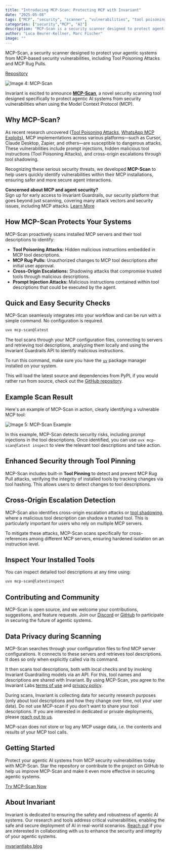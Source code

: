 ```yaml
---
title: "Introducing MCP-Scan: Protecting MCP with Invariant"
date: "2025-05-08"
tags: ["MCP", "security", "scanner", "vulnerabilities", "tool poisoning"]
categories: ["security","MCP", "AI"]
description: "MCP-Scan is a security scanner designed to protect agentic systems from MCP-based security vulnerabilities."
author: "Luca Beurer-Kellner, Marc Fischer"
image: ""
---
```


MCP-Scan, a security scanner designed to protect your agentic systems from MCP-based security vulnerabilities, including Tool Poisoning Attacks and MCP Rug Pulls.

[Repository](https://github.com/invariantlabs-ai/mcp-scan)

![Image 4: MCP-Scan](https://invariantlabs.ai/images/mcp-scan-launch.svg)

Invariant is excited to announce [**MCP-Scan**](https://github.com/invariantlabs-ai/mcp-scan), a novel security scanning tool designed specifically to protect agentic AI systems from security vulnerabilities when using the Model Context Protocol (MCP).

## Why MCP-Scan?

As recent research uncovered ([Tool Poisoning Attacks](https://invariantlabs.ai/blog/mcp-security-notification-tool-poisoning-attacks), [WhatsApp MCP Exploits](https://invariantlabs.ai/blog/whatsapp-mcp-exploited)), MCP implementations across various platforms—such as Cursor, Claude Desktop, Zapier, and others—are susceptible to dangerous attacks. These vulnerabilities include prompt injections, hidden malicious tool instructions (Tool Poisoning Attacks), and cross-origin escalations through tool shadowing.

Recognizing these serious security threats, we developed **MCP-Scan** to help users quickly identify vulnerabilities within their MCP installations, ensuring safer and more secure agent interactions.

**Concerned about MCP and agent security?**  
Sign up for early access to Invariant Guardrails, our security platform that goes beyond just scanning, covering many attack vectors and security issues, including MCP attacks. [Learn More](https://invariantlabs.ai/guardrails)

## How MCP-Scan Protects Your Systems

MCP-Scan proactively scans installed MCP servers and their tool descriptions to identify:

*   **Tool Poisoning Attacks:** Hidden malicious instructions embedded in MCP tool descriptions.
*   **MCP Rug Pulls:** Unauthorized changes to MCP tool descriptions after initial user approval.
*   **Cross-Origin Escalations:** Shadowing attacks that compromise trusted tools through malicious descriptions.
*   **Prompt Injection Attacks:** Malicious instructions contained within tool descriptions that could be executed by the agent.

## Quick and Easy Security Checks

MCP-Scan seamlessly integrates into your workflow and can be run with a simple command. No configuration is required.

```sh
uvx mcp-scan@latest
```

The tool scans through your MCP configuration files, connecting to servers and retrieving tool descriptions, analyzing them locally and using the Invariant Guardrails API to identify malicious instructions.

To run this command, make sure you have the [`uv`](https://docs.astral.sh/uv/) package manager installed on your system.

This will load the latest source and dependencies from PyPI, if you would rather run from source, check out the [GitHub repository](https://github.com/invariantlabs-ai/mcp-scan).

## Example Scan Result

Here's an example of MCP-Scan in action, clearly identifying a vulnerable MCP tool:

![Image 5: MCP-Scan Example](https://invariantlabs.ai/images/mcp-scan-output.png)

In this example, MCP-Scan detects security risks, including prompt injections in the tool descriptions. Once identified, you can use `uvx mcp-scan@latest inspect` to view the relevant tool descriptions and take action.

## Enhanced Security through Tool Pinning

MCP-Scan includes built-in **Tool Pinning** to detect and prevent MCP Rug Pull attacks, verifying the integrity of installed tools by tracking changes via tool hashing. This allows users to detect changes to tool descriptions.

## Cross-Origin Escalation Detection

MCP-Scan also identifies cross-origin escalation attacks or [tool shadowing](https://invariantlabs.ai/blog/mcp-security-notification-tool-poisoning-attacks), where a malicious tool description can shadow a trusted tool. This is particularly important for users who rely on multiple MCP servers.

To mitigate these attacks, MCP-Scan scans specifically for cross-references among different MCP servers, ensuring hardened isolation on an instruction level.

## Inspect Your Installed Tools

You can inspect detailed tool descriptions at any time using:

```sh
uvx mcp-scan@latestinspect
```

## Contributing and Community

MCP-Scan is open source, and we welcome your contributions, suggestions, and feature requests. Join our [Discord](https://discord.gg/dZuZfhKnJ4) or [GitHub](https://github.com/invariantlabs-ai/mcp-scan) to participate in securing the future of agentic systems.

## Data Privacy during Scanning

MCP-Scan searches through your configuration files to find MCP server configurations. It connects to these servers and retrieves tool descriptions. It does so only when explicitly called via its command.

It then scans tool descriptions, both with local checks and by invoking Invariant Guardrailing models via an API. For this, tool names and descriptions are shared with Invariant. By using MCP-Scan, you agree to the Invariant Labs [terms of use](https://explorer.invariantlabs.ai/terms) and [privacy policy](https://invariantlabs.ai/privacy-policy).

During scans, Invariant is collecting data for security research purposes (only about tool descriptions and how they change over time, not your user data). Do not use MCP-scan if you don't want to share your tool descriptions. If you are interested in dedicated or private deployments, please [reach out to us](mailto:mcpscan@invariantlabs.ai).

MCP-scan does not store or log any MCP usage data, i.e. the contents and results of your MCP tool calls.

## Getting Started

Protect your agentic AI systems from MCP security vulnerabilities today with MCP-Scan. Star the repository or contribute to the project on GitHub to help us improve MCP-Scan and make it even more effective in securing agentic systems.

[Try MCP-Scan Now](https://github.com/invariantlabs-ai/mcp-scan)

## About Invariant

Invariant is dedicated to ensuring the safety and robustness of agentic AI systems. Our research and tools address critical vulnerabilities, enabling the safe and secure deployment of AI in real-world scenarios. [Reach out](mailto:hello@invariantlabs.ai) if you are interested in collaborating with us to enhance the security and integrity of your agentic systems.

[invariantlabs,blog](https://invariantlabs.ai/blog)
